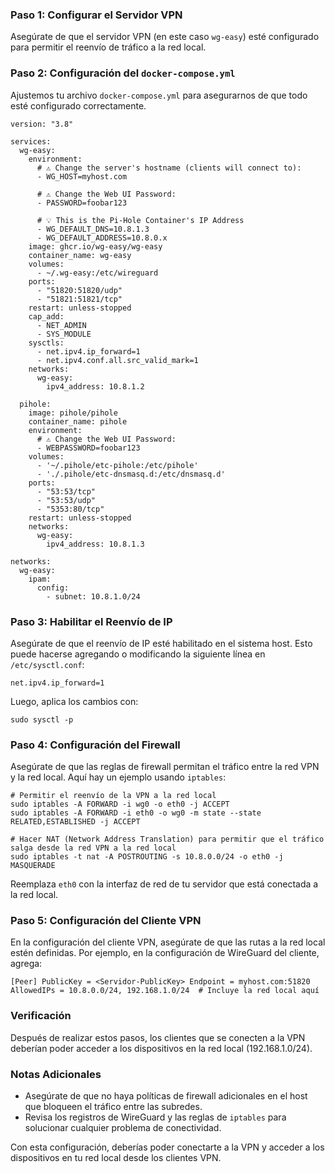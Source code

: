 
### Paso 1: Configurar el Servidor VPN

Asegúrate de que el servidor VPN (en este caso `wg-easy`) esté configurado para permitir el reenvío de tráfico a la red local.

### Paso 2: Configuración del `docker-compose.yml`

Ajustemos tu archivo `docker-compose.yml` para asegurarnos de que todo esté configurado correctamente.
```
version: "3.8"

services:
  wg-easy:
    environment:
      # ⚠️ Change the server's hostname (clients will connect to):
      - WG_HOST=myhost.com

      # ⚠️ Change the Web UI Password:
      - PASSWORD=foobar123

      # 💡 This is the Pi-Hole Container's IP Address
      - WG_DEFAULT_DNS=10.8.1.3
      - WG_DEFAULT_ADDRESS=10.8.0.x
    image: ghcr.io/wg-easy/wg-easy
    container_name: wg-easy
    volumes:
      - ~/.wg-easy:/etc/wireguard
    ports:
      - "51820:51820/udp"
      - "51821:51821/tcp"
    restart: unless-stopped
    cap_add:
      - NET_ADMIN
      - SYS_MODULE
    sysctls:
      - net.ipv4.ip_forward=1
      - net.ipv4.conf.all.src_valid_mark=1
    networks:
      wg-easy:
        ipv4_address: 10.8.1.2

  pihole:
    image: pihole/pihole
    container_name: pihole
    environment:
      # ⚠️ Change the Web UI Password:
      - WEBPASSWORD=foobar123
    volumes:
      - '~/.pihole/etc-pihole:/etc/pihole'
      - './.pihole/etc-dnsmasq.d:/etc/dnsmasq.d'
    ports:
      - "53:53/tcp"
      - "53:53/udp"
      - "5353:80/tcp"
    restart: unless-stopped
    networks:
      wg-easy:
        ipv4_address: 10.8.1.3

networks:
  wg-easy:
    ipam:
      config:
        - subnet: 10.8.1.0/24
```


### Paso 3: Habilitar el Reenvío de IP

Asegúrate de que el reenvío de IP esté habilitado en el sistema host. Esto puede hacerse agregando o modificando la siguiente línea en `/etc/sysctl.conf`:


```
net.ipv4.ip_forward=1
```

Luego, aplica los cambios con:

```
sudo sysctl -p
```

### Paso 4: Configuración del Firewall

Asegúrate de que las reglas de firewall permitan el tráfico entre la red VPN y la red local. Aquí hay un ejemplo usando `iptables`:

```
# Permitir el reenvío de la VPN a la red local
sudo iptables -A FORWARD -i wg0 -o eth0 -j ACCEPT
sudo iptables -A FORWARD -i eth0 -o wg0 -m state --state RELATED,ESTABLISHED -j ACCEPT

# Hacer NAT (Network Address Translation) para permitir que el tráfico salga desde la red VPN a la red local
sudo iptables -t nat -A POSTROUTING -s 10.8.0.0/24 -o eth0 -j MASQUERADE

```


Reemplaza `eth0` con la interfaz de red de tu servidor que está conectada a la red local.

### Paso 5: Configuración del Cliente VPN

En la configuración del cliente VPN, asegúrate de que las rutas a la red local estén definidas. Por ejemplo, en la configuración de WireGuard del cliente, agrega:

```
[Peer] PublicKey = <Servidor-PublicKey> Endpoint = myhost.com:51820 AllowedIPs = 10.8.0.0/24, 192.168.1.0/24  # Incluye la red local aquí
```

### Verificación

Después de realizar estos pasos, los clientes que se conecten a la VPN deberían poder acceder a los dispositivos en la red local (192.168.1.0/24).

### Notas Adicionales

- Asegúrate de que no haya políticas de firewall adicionales en el host que bloqueen el tráfico entre las subredes.
- Revisa los registros de WireGuard y las reglas de `iptables` para solucionar cualquier problema de conectividad.

Con esta configuración, deberías poder conectarte a la VPN y acceder a los dispositivos en tu red local desde los clientes VPN.

